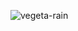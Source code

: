 ![vegeta-rain](https://user-images.githubusercontent.com/97872893/153704329-6ea3892e-0e7c-477d-89cb-dca7d2cf753b.gif)

